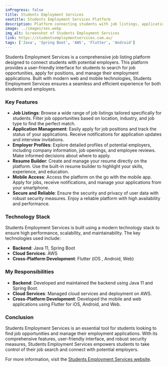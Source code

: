 ```yaml
---
inProgress: false
title: Students Employment Services
seotitle: Students Employment Services Platform
description: Platform connecting students with job listings, applications, employer profiles, and resume builder for career opportunities.
image: ../images/ses.webp
img_alt: Screenshot of Students Employment Services
link: https://studentsemploymentservices.com.au/
tags: ['Java', 'Spring Boot', 'AWS', 'Flutter', 'Android']
---
```


Students Employment Services is a comprehensive job listing platform designed to connect students with potential employers. This platform provides a user-friendly interface for students to search for job opportunities, apply for positions, and manage their employment applications. Built with modern web and mobile technologies, Students Employment Services ensures a seamless and efficient experience for both students and employers.

### Key Features

- **Job Listings**: Browse a wide range of job listings tailored specifically for students. Filter job opportunities based on location, industry, and job type to find the perfect match.
- **Application Management**: Easily apply for job positions and track the status of your applications. Receive notifications for application updates and interview invitations.
- **Employer Profiles**: Explore detailed profiles of potential employers, including company information, job openings, and employee reviews. Make informed decisions about where to apply.
- **Resume Builder**: Create and manage your resume directly on the platform. Use the built-in resume builder to highlight your skills, experience, and education.
- **Mobile Access**: Access the platform on the go with the mobile app. Apply for jobs, receive notifications, and manage your applications from your smartphone.
- **Secure and Reliable**: Ensure the security and privacy of user data with robust security measures. Enjoy a reliable platform with high availability and performance.

### Technology Stack

Students Employment Services is built using a modern technology stack to ensure high performance, scalability, and maintainability. The key technologies used include:

- **Backend**: Java 11, Spring Boot
- **Cloud Services**: AWS
- **Cross-Platform Development**: Flutter (iOS , Android, Web)

### My Responsibilities

- **Backend**: Developed and maintained the backend using Java 11 and Spring Boot.
- **Cloud Services**: Managed cloud services and deployment on AWS.
- **Cross-Platform Development**: Developed the mobile and web applications using Flutter for iOS, Android, and Web.

### Conclusion

Students Employment Services is an essential tool for students looking to find job opportunities and manage their employment applications. With its comprehensive features, user-friendly interface, and robust security measures, Students Employment Services empowers students to take control of their job search and connect with potential employers.

For more information, visit the [Students Employment Services website](https://studentsemploymentservices.com.au/).

